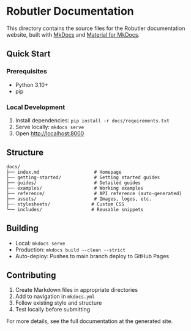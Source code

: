 # Robutler Documentation

This directory contains the source files for the Robutler documentation website, built with [MkDocs](https://www.mkdocs.org/) and [Material for MkDocs](https://squidfunk.github.io/mkdocs-material/).

## Quick Start

### Prerequisites
- Python 3.10+
- pip

### Local Development
1. Install dependencies: `pip install -r docs/requirements.txt`
2. Serve locally: `mkdocs serve`
3. Open [http://localhost:8000](http://localhost:8000)

## Structure

```
docs/
├── index.md                    # Homepage
├── getting-started/            # Getting started guides
├── guides/                     # Detailed guides
├── examples/                   # Working examples
├── reference/                  # API reference (auto-generated)
├── assets/                     # Images, logos, etc.
├── stylesheets/               # Custom CSS
└── includes/                  # Reusable snippets
```

## Building

- Local: `mkdocs serve`
- Production: `mkdocs build --clean --strict`
- Auto-deploy: Pushes to main branch deploy to GitHub Pages

## Contributing

1. Create Markdown files in appropriate directories
2. Add to navigation in `mkdocs.yml`
3. Follow existing style and structure
4. Test locally before submitting

For more details, see the full documentation at the generated site. 